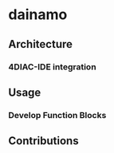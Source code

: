 # dainamo

## Architecture

### 4DIAC-IDE integration

## Usage

### Develop Function Blocks

## Contributions
